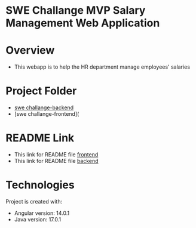 # **SWE Challange MVP Salary Management Web Application**
  
# Overview
- This webapp is to help the HR department manage employees' salaries 

# Project Folder 
- [swe challange-backend](https://github.com/mahadhir96/SalaryManagement/tree/main/swe-chaallenge-ui)
- [swe challange-frontend](

# README Link
- This link for README file [frontend](https://github.com/mahadhir96/SalaryManagement/blob/main/swe-chaallenge-ui/README.md)
- This link for README file [backend](https://github.com/mahadhir96/SalaryManagement/blob/main/swe-challenge/README.md)

# Technologies 
Project is created with: 
- Angular version: 14.0.1
- Java version: 17.0.1
